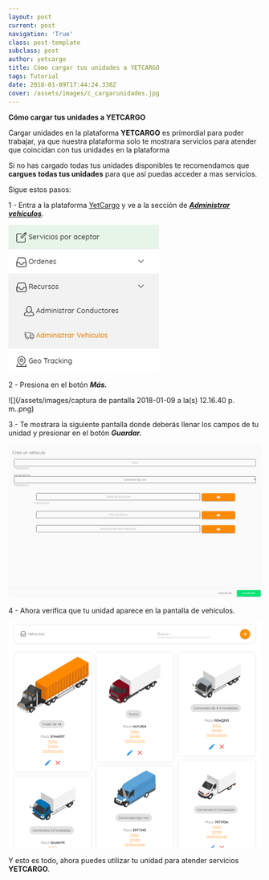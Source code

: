 ```yaml
---
layout: post
current: post
navigation: 'True'
class: post-template
subclass: post
author: yetcargo
title: Cómo cargar tus unidades a YETCARGO
tags: Tutorial
date: 2018-01-09T17:44:24.330Z
cover: /assets/images/c_cargarunidades.jpg
---
```

**Cómo cargar tus unidades a YETCARGO**

Cargar unidades en la plataforma **YETCARGO** es primordial para poder trabajar, ya que nuestra plataforma solo te mostrara servicios para atender que coincidan con tus unidades en la plataforma

Si no has cargado todas tus unidades disponibles te recomendamos que **cargues todas tus unidades** para que así puedas acceder a mas servicios.

Sigue estos pasos:

1 - Entra a la plataforma [YetCargo](https://yetcargo.com/login) y ve a la sección de [**_Administrar vehículos_**](https://yetcargo.com/dashboard/vehiculos).

![null](/assets/images/1_v.png)

2 - Presiona en el botón _**Más.**_

![](/assets/images/captura de pantalla 2018-01-09 a la(s) 12.16.40 p. m..png)

3 - Te mostrara la siguiente pantalla donde deberás llenar los campos de tu unidad y presionar en el botón **_Guardar._**

![null](/assets/images/2_v.png)

4 - Ahora verifica que tu unidad aparece en la pantalla de vehículos.

![null](/assets/images/3_v.png)

Y esto es todo, ahora puedes utilizar tu unidad para atender servicios **YETCARGO**.
